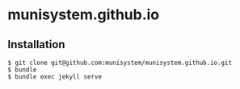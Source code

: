 # munisystem.github.io

## Installation

```
$ git clone git@github.com:munisystem/munisystem.github.io.git
$ bundle
$ bundle exec jekyll serve
```
